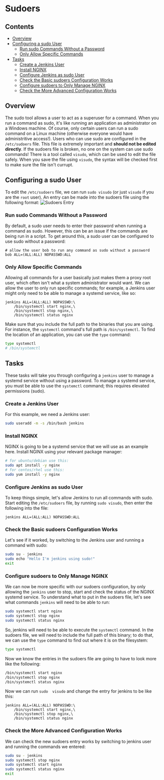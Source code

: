 <!--PROPS
{
    "prereqs": [
        "linux/nano",
        "linux/vi"
    ]
}
-->

# Sudoers



<!--TOC_START-->
## Contents
- [Overview](#overview)
- [Configuring a sudo User](#configuring-a-sudo-user)
	- [Run sudo Commands Without a Password](#run-sudo-commands-without-a-password)
	- [Only Allow Specific Commands](#only-allow-specific-commands)
- [Tasks](#tasks)
	- [Create a Jenkins User](#create-a-jenkins-user)
	- [Install NGINX](#install-nginx)
	- [Configure Jenkins as sudo User](#configure-jenkins-as-sudo-user)
	- [Check the Basic sudoers Configuration Works](#check-the-basic-sudoers-configuration-works)
	- [Configure sudoers to Only Manage NGINX](#configure-sudoers-to-only-manage-nginx)
	- [Check the More Advanced Configuration Works](#check-the-more-advanced-configuration-works)

<!--TOC_END-->
## Overview
The sudo tool allows a user to act as a superuser for a command.
When you run a command as sudo, it's like running an application as administrator on a Windows machine.
Of course, only certain users can run a sudo command on a Linux machine (otherwise everyone would have administritive access!).
Users who can use sudo are configured in the `/etc/sudoers` file.
This file is extremely important and **should not be edited directly**.
If the sudoers file is broken, no one on the system can use sudo commands!
There is a tool called `visudo`, which can be used to edit the file safely.
When you save the file using `visudo`, the syntax will be checked first to make sure the file isn't currupt.

## Configuring a sudo User
To edit the `/etc/sudoers` file, we can run `sudo visudo` (or just `visudo` if  you are the `root` user).
An entry can be made into the sudoers file using the following format:
![Sudoers Entry](https://i.imgur.com/qMdXw1h.png)

### Run sudo Commands Without a Password
By default, a sudo user needs to enter their password when running a command as sudo.
However, this can be an issue if the commands are being run in a script.
To get around this, a sudo user can be configured to use sudo without a password:
```text
# allow the user bob to run any command as sudo without a password
bob ALL=(ALL:ALL) NOPASSWD:ALL
```

### Only Allow Specific Commands
Allowing all commands for a user basically just makes them a proxy root user, which often isn't what a system administrator would want.
We can allow the user to only run specific commands; for example, a Jenkins user might only need to be able to manage a systemd service, like so:
```text
jenkins ALL=(ALL:ALL) NOPASSWD:\
    /bin/systemctl start nginx,\
    /bin/systemctl stop nginx,\
    /bin/systemctl status nginx
```
Make sure that you include the full path to the binaries that you are using.
For instance, the `systemctl` command's full path is `/bin/systemctl`.
To find the location of an application, you can use the `type` command:
```bash
type systemctl 
# /bin/systemctl
```

## Tasks
These tasks will take you through configuring a `jenkins` user to manage a systemd service without using a password.
To manage a systemd service, you must be able to use the `systemctl` command; this requires elevated permissions (sudo).

### Create a Jenkins User
For this example, we need a Jenkins user:
```bash
sudo useradd -m -s /bin/bash jenkins
```

### Install NGINX
NGINX is going to be a systemd service that we will use as an example here.
Install NGINX using your relevant package manager:
```bash
# for ubuntu/debian use this:
sudo apt install -y nginx
# for centos/rhel use this:
sudo yum install -y nginx
```

### Configure Jenkins as sudo User
To keep things simple, let's allow Jenkins to run all commands with sudo.
Start editing the `/etc/sudoers` file, by running `sudo visudo`, then enter the following into the file:
```text
jenkins ALL=(ALL:ALL) NOPASSWD:ALL
```

### Check the Basic sudoers Configuration Works
Let's see if it worked, by switching to the Jenkins user and running a command with sudo:
```bash
sudo su - jenkins
sudo echo "Hello I'm jenkins using sudo!"
exit
```

### Configure sudoers to Only Manage NGINX
We can now be more specific with our sudoers configuration, by only allowing the `jenkins` user to stop, start and check the status of the NGINX systemd service.
To understand what to put in the sudoers file, let's see what commands `jenkins` will need to be able to run:
```bash
sudo systemctl start nginx
sudo systemctl stop nginx
sudo systemctl status nginx
```
So, jenkins will need to be able to execute the `systemctl` command.
In the sudoers file, we will need to include the full path of this binary; to do that, we can use the `type` command to find out where it is on the filesystem:
```bash
type systemctl
```
Now we know the entries in the sudoers file are going to have to look more like the following:
```bash
/bin/systemctl start nginx
/bin/systemctl stop nginx
/bin/systemctl status nginx
```
Now we can run `sudo  visudo` and change the entry for jenkins to be like this:
```text
jenkins ALL=(ALL:ALL) NOPASSWD:\
    /bin/systemctl start nginx,\
    /bin/systemctl stop nginx,\
    /bin/systemctl status nginx
```

### Check the More Advanced Configuration Works
We can check the new sudoers entry works by switching to jenkins user and running the commands we entered:
```bash
sudo su - jenkins
sudo systemctl stop nginx
sudo systemctl start nginx
sudo systemctl status nginx
exit
```
